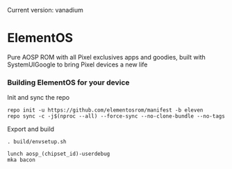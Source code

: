 Current version: vanadium

# ElementOS
Pure AOSP ROM with all Pixel exclusives apps and goodies, built with SystemUIGoogle to bring Pixel devices a new life

### Building ElementOS for your device
Init and sync the repo
```
repo init -u https://github.com/elementosrom/manifest -b eleven
repo sync -c -j$(nproc --all) --force-sync --no-clone-bundle --no-tags
```
Export and build
```
. build/envsetup.sh

lunch aosp_(chipset_id)-userdebug
mka bacon
```
